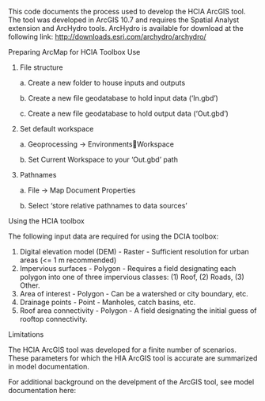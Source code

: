 This code documents the process used to develop the HCIA ArcGIS tool. 
The tool was developed in ArcGIS 10.7 and requires the Spatial Analyst extension and ArcHydro tools. ArcHydro is available for download at the following link: http://downloads.esri.com/archydro/archydro/

Preparing ArcMap for HCIA Toolbox Use

1.	File structure
  
    a.	Create a new folder to house inputs and outputs
    
    b.	Create a new file geodatabase to hold input data (‘In.gbd’)
    
    c.	Create a new file geodatabase to hold output data (‘Out.gbd’)
  
2.	Set default workspace
    
    a.	Geoprocessing -> EnvironmentsWorkspace
    
    b.	Set Current Workspace to your ‘Out.gbd’ path
    
3.	Pathnames
    
    a.	File -> Map Document Properties 
    
    b.	Select ‘store relative pathnames to data sources’

Using the HCIA toolbox

The following input data are required for using the DCIA toolbox:
1.	Digital elevation model (DEM) - 	Raster - Sufficient resolution for urban areas (<= 1 m recommended)
2.	Impervious surfaces	- Polygon - Requires a field designating each polygon into one of three impervious classes: (1) Roof, (2) Roads, (3) Other.
3.	Area of interest - Polygon - Can be a watershed or city boundary, etc.
4.	Drainage points -	Point	 - Manholes, catch basins, etc.
5.	Roof area connectivity - Polygon - A field designating the initial guess of rooftop connectivity.  


Limitations

The HCIA ArcGIS tool was developed for a finite number of scenarios. These parameters for which the HIA ArcGIS tool is accurate are summarized in model documentation.

For additional background on the develpment of the ArcGIS tool, see model documentation here: 
